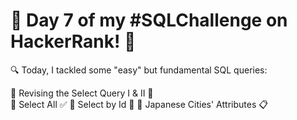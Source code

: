 # 🚀 Day 7 of my #SQLChallenge on HackerRank! 🎉

🔍 Today, I tackled some "easy" but fundamental SQL queries:

🔸 Revising the Select Query I & II 🔗                                                                     
🔸 Select All ✅
🔸 Select by Id 🌟
🔸 Japanese Cities' Attributes 📋
